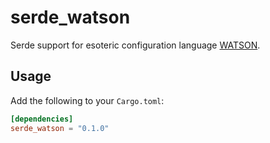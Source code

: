 # serde_watson

Serde support for esoteric configuration language [WATSON](https://github.com/genkami/watson).

## Usage

Add the following to your `Cargo.toml`:

```toml
[dependencies]
serde_watson = "0.1.0"
```